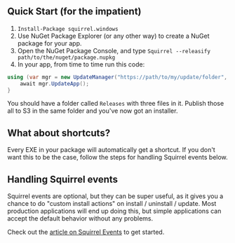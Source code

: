 ## Quick Start (for the impatient)

1. `Install-Package squirrel.windows`
2. Use NuGet Package Explorer (or any other way) to create a NuGet package for your app.
3. Open the NuGet Package Console, and type `Squirrel --releasify path/to/the/nuget/package.nupkg`
4. In your app, from time to time run this code:

```cs
using (var mgr = new UpdateManager("https://path/to/my/update/folder", "nuget-package-id", FrameworkVersion.Net45)) {
    await mgr.UpdateApp();
}
```

You should have a folder called `Releases` with three files in it. Publish those all to S3 in the same folder and you've now got an installer.

## What about shortcuts?

Every EXE in your package will automatically get a shortcut. If you don't want this to be the case, follow the steps for handling Squirrel events below.

## Handling Squirrel events

Squirrel events are optional, but they can be super useful, as it gives you a chance to do "custom install actions" on install / uninstall / update. Most production applications will end up doing this, but simple applications can accept the default behavior without any problems.

Check out the [article on Squirrel Events](./squirrel-events.md) to get started.
